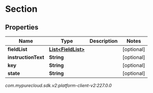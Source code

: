 # Section


## Properties

| Name | Type | Description | Notes |
| ------------ | ------------- | ------------- | ------------- |
| **fieldList** | [**List&lt;FieldList&gt;**](FieldList) |  |  [optional] |
| **instructionText** | **String** |  |  [optional] |
| **key** | **String** |  |  [optional] |
| **state** | **String** |  |  [optional] |




_com.mypurecloud.sdk.v2:platform-client-v2:227.0.0_
